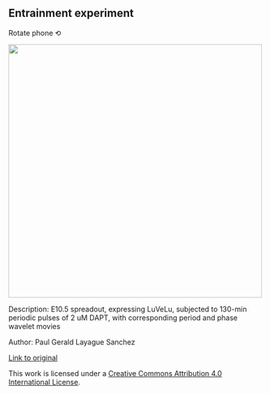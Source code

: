 ## Entrainment experiment
Rotate phone ⟲

  <img src="https://github.com/victoria-sofy/entrainment/blob/main/SO_2.0D_130mins_DAPT_rotated.gif?raw=true" height="500" align="center">

Description: E10.5 spreadout, expressing LuVeLu, subjected to 130-min periodic pulses of 2 uM DAPT, with corresponding period and phase wavelet movies


Author: Paul Gerald Layague Sanchez


[Link to original](https://github.com/PGLSanchez/EMBL-files/blob/master/MOVIES/SO_2.0D_130mins_DAPT.avi)


This work is licensed under a [Creative Commons Attribution 4.0 International License](https://github.com/PGLSanchez/EMBL-files/blob/master/MOVIES/LICENSE).
